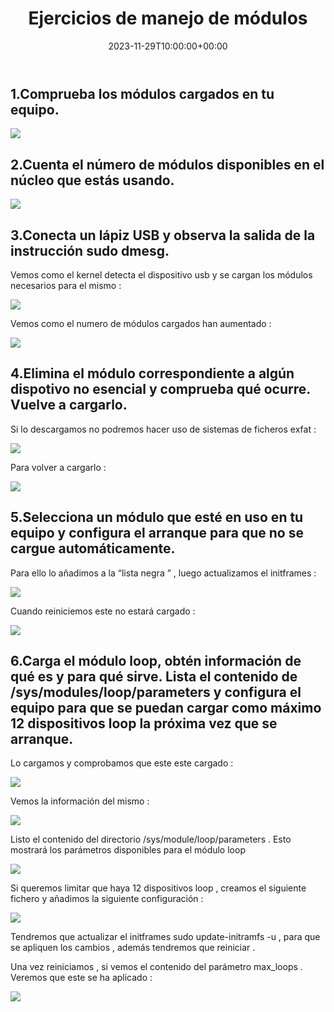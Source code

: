 ﻿---
title: "Ejercicios de manejo de módulos"
date: 2023-11-29T10:00:00+00:00
description: Ejercicios de manejo de módulos
tags: [Sistemas,ISO,ASO,Linux]
hero: images/sistemas/ejercicios_de_manejo_de_modulos/ejercicios_de_manejo_de_modulos.jpg
---



## 1.Comprueba los módulos cargados en tu equipo.

![](../img/Aspose.Words.46ea1f3d-268a-4705-a64e-142fcc81092a.001.png)

## 2.Cuenta el número de módulos disponibles en el núcleo que estás usando.

![](../img/Aspose.Words.46ea1f3d-268a-4705-a64e-142fcc81092a.002.png)

## 3.Conecta un lápiz USB y observa la salida de la instrucción sudo dmesg.

Vemos como el kernel detecta el dispositivo usb y se cargan los módulos necesarios para el mismo :

![](../img/Aspose.Words.46ea1f3d-268a-4705-a64e-142fcc81092a.003.jpeg)

Vemos como el numero de módulos cargados han aumentado :

![](../img/Aspose.Words.46ea1f3d-268a-4705-a64e-142fcc81092a.004.png)

## 4.Elimina el módulo correspondiente a algún dispotivo no esencial y comprueba qué ocurre. Vuelve a cargarlo.

Si lo descargamos no podremos hacer uso de sistemas de ficheros exfat :

![](../img/Aspose.Words.46ea1f3d-268a-4705-a64e-142fcc81092a.005.png)

Para volver a cargarlo :

![](../img/Aspose.Words.46ea1f3d-268a-4705-a64e-142fcc81092a.006.png)

## 5.Selecciona un módulo que esté en uso en tu equipo y configura el arranque para que no se cargue automáticamente.

Para ello lo añadimos a la “lista negra ” , luego actualizamos el initframes :

![](../img/Aspose.Words.46ea1f3d-268a-4705-a64e-142fcc81092a.007.png)

Cuando reiniciemos este no estará cargado :

![](../img/Aspose.Words.46ea1f3d-268a-4705-a64e-142fcc81092a.008.png)

## 6.Carga el módulo loop, obtén información de qué es y para qué sirve. Lista el contenido de /sys/modules/loop/parameters y configura el equipo para que se puedan cargar como máximo 12 dispositivos loop la próxima vez que se arranque.

Lo cargamos y comprobamos que este este cargado :

![](../img/Aspose.Words.46ea1f3d-268a-4705-a64e-142fcc81092a.009.png)

Vemos la información del mismo :

![](../img/Aspose.Words.46ea1f3d-268a-4705-a64e-142fcc81092a.010.jpeg)

Listo el contenido del directorio  /sys/module/loop/parameters . Esto mostrará los parámetros disponibles para el módulo loop

![](../img/Aspose.Words.46ea1f3d-268a-4705-a64e-142fcc81092a.011.png)

Si queremos limitar que haya 12 dispositivos loop , creamos el siguiente fichero y añadimos la siguiente configuración  :

![](../img/Aspose.Words.46ea1f3d-268a-4705-a64e-142fcc81092a.012.png)

Tendremos que actualizar el initframes sudo update-initramfs -u , para que se apliquen los cambios , además tendremos que reiniciar . 

Una vez reiniciamos , si vemos el contenido del parámetro max_loops . Veremos que este se ha aplicado : 

![](../img/Aspose.Words.46ea1f3d-268a-4705-a64e-142fcc81092a.013.png)

